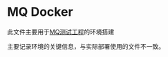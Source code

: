 # MQ Docker

此文件主要用于[MQ测试工程](https://github.com/gino2010/javatech/tree/master/mqtest)的环境搭建

主要记录环境的关键信息，与实际部署使用的文件不一致。